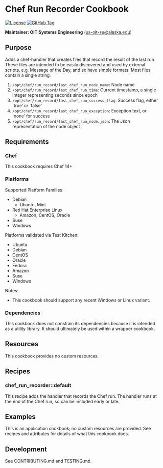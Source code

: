 # Chef Run Recorder Cookbook

[![License](https://img.shields.io/github/license/ualaska-it/chef_run_recorder.svg)](https://github.com/ualaska-it/chef_run_recorder)
[![GitHub Tag](https://img.shields.io/github/tag/ualaska-it/chef_run_recorder.svg)](https://github.com/ualaska-it/chef_run_recorder)

__Maintainer: OIT Systems Engineering__ (<ua-oit-se@alaska.edu>)

## Purpose

Adds a chef-handler that creates files that record the result of the last run.
These files are intended to be easily discovered and used by external scripts, e.g. Message of the Day, and so have simple formats.
Most files contain a single string.

1. `/opt/chef/run_record/last_chef_run_node_name`: Node name
1. `/opt/chef/run_record/last_chef_run_time`: Current timestamp, a single integer representing seconds since epoch
1. `/opt/chef/run_record/last_chef_run_success_flag`: Success flag, either 'true' or 'false'
1. `/opt/chef/run_record/last_chef_run_exception`: Exception text, or 'none' for success
1. `/opt/chef/run_record/last_chef_run_node.json`: The Json representation of the node object

## Requirements

### Chef

This cookbook requires Chef 14+

### Platforms

Supported Platform Families:

* Debian
  * Ubuntu, Mint
* Red Hat Enterprise Linux
  * Amazon, CentOS, Oracle
* Suse
* Windows

Platforms validated via Test Kitchen:

* Ubuntu
* Debian
* CentOS
* Oracle
* Fedora
* Amazon
* Suse
* Windows

Notes:

* This cookbook should support any recent Windows or Linux variant.

### Dependencies

This cookbook does not constrain its dependencies because it is intended as a utility library.
It should ultimately be used within a wrapper cookbook.

## Resources

This cookbook provides no custom resources.

## Recipes

### chef_run_recorder::default

This recipe adds the handler that records the Chef run.
The handler runs at the end of the Chef run, so can be included early or late.

## Examples

This is an application cookbook; no custom resources are provided.
See recipes and attributes for details of what this cookbook does.

## Development

See CONTRIBUTING.md and TESTING.md.
